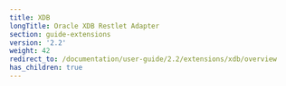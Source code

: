 ```yaml
---
title: XDB
longTitle: Oracle XDB Restlet Adapter
section: guide-extensions
version: '2.2'
weight: 42
redirect_to: /documentation/user-guide/2.2/extensions/xdb/overview
has_children: true
---
```

